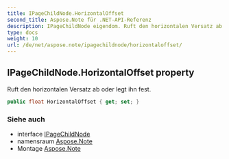 ```yaml
---
title: IPageChildNode.HorizontalOffset
second_title: Aspose.Note für .NET-API-Referenz
description: IPageChildNode eigendom. Ruft den horizontalen Versatz ab oder legt ihn fest.
type: docs
weight: 10
url: /de/net/aspose.note/ipagechildnode/horizontaloffset/
---
```

## IPageChildNode.HorizontalOffset property

Ruft den horizontalen Versatz ab oder legt ihn fest.

```csharp
public float HorizontalOffset { get; set; }
```

### Siehe auch

* interface [IPageChildNode](../)
* namensraum [Aspose.Note](../../ipagechildnode/)
* Montage [Aspose.Note](../../../)


